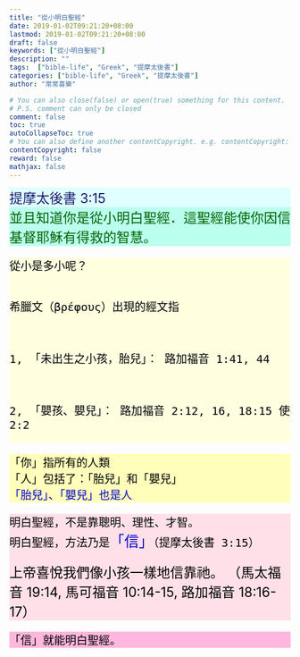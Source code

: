 ```yaml
---
title: "從小明白聖經"
date: 2019-01-02T09:21:20+08:00
lastmod: 2019-01-02T09:21:20+08:00
draft: false
keywords: ["從小明白聖經"]
description: ""
tags:  ["bible-life", "Greek", "提摩太後書"]
categories: ["bible-life", "Greek", "提摩太後書"]
author: "常常喜樂"

# You can also close(false) or open(true) something for this content.
# P.S. comment can only be closed
comment: false
toc: true
autoCollapseToc: true
# You can also define another contentCopyright. e.g. contentCopyright: "This is another copyright."
contentCopyright: false
reward: false
mathjax: false
---
```


<div style="background-color:#E0FFFF"><font size="5", color="#191970">
提摩太後書 3:15
</font>
</div>

<div style="background-color:#BBFFEE"><font size="5", color="#006400">
並且知道你是從小明白聖經．這聖經能使你因信基督耶穌有得救的智慧。
</font>
</div>

<div style="background-color:#FFFFE0"><font size="5", color="#000000">
<pre>
從小是多小呢？

希臘文（βρέφους）出現的經文指

1, 「未出生之小孩，胎兒」：
路加福音 1:41, 44

2, 「嬰孩、嬰兒」：
路加福音 2:12, 16, 18:15
使徒行傳 7:19
彼得前書 2:2
</pre>
</font>
</div>

<div style="background-color:#FFFFBB"><font size="5", color="#000000">
<pre>
「你」指所有的人類
「人」包括了：「胎兒」和「嬰兒」
<font color="#0000CD">「胎兒」、「嬰兒」也是人</font>
</pre>
</font>
</div>

<div style="background-color:#FFE0E8"><font size="5", color="#000000">
<pre>
明白聖經，不是靠聰明、理性、才智。
明白聖經，方法乃是<font size="6", color="#0000CD">「信」</font>（提摩太後書 3:15）
</pre>
上帝喜悅我們像小孩一樣地信靠祂。
（馬太福音 19:14, 馬可福音 10:14-15, 路加福音 18:16-17）
</font>
</div>

<div style="background-color:#FFB7DD"><font size="5", color="#000000">
<pre>
「信」就能明白聖經。
</pre>
</font>
</div>